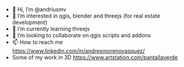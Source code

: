 - 👋 Hi, I’m @andriusmv
- 👀 I’m interested in qgis, blender and threejs (for real estate development)
- 🌱 I’m currently learning threejs
- 💞️ I’m looking to collaborate on qgis scripts and addons
- 📫 How to reach me https://www.linkedin.com/in/andresmorenovasquez/
- Some of my work in 3D https://www.artstation.com/pantallaverde

<!---
andriusmv/andriusmv is a ✨ special ✨ repository because its `README.md` (this file) appears on your GitHub profile.
You can click the Preview link to take a look at your changes.
--->
